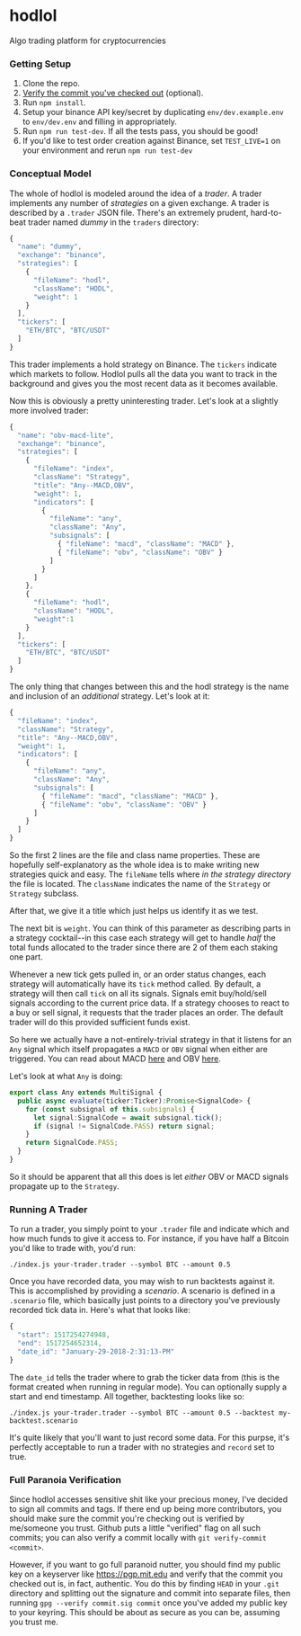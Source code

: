 # hodlol
Algo trading platform for cryptocurrencies


### Getting Setup
1. Clone the repo.
1. [Verify the commit you've checked out](#full-paranoia-verification) (optional).
1. Run `npm install`.
1. Setup your binance API key/secret by duplicating `env/dev.example.env` to `env/dev.env` and filling in appropriately.
1. Run `npm run test-dev`. If all the tests pass, you should be good!
1. If you'd like to test order creation against Binance, set `TEST_LIVE=1` on your environment and rerun `npm run test-dev`


### Conceptual Model
The whole of hodlol is modeled around the idea of a _trader_. A trader implements any number of _strategies_ on a given exchange. A trader is described by a `.trader` JSON file. There's an extremely prudent, hard-to-beat trader named _dummy_ in the `traders` directory:

```javascript
{
  "name": "dummy",
  "exchange": "binance",
  "strategies": [
    {
      "fileName": "hodl",
      "className": "HODL",
      "weight": 1
    }
  ],
  "tickers": [
    "ETH/BTC", "BTC/USDT"
  ]
}
```

This trader implements a hold strategy on Binance. The `tickers` indicate which markets to follow. Hodlol pulls all the data you want to track in the background and gives you the most recent data as it becomes available.

Now this is obviously a pretty uninteresting trader. Let's look at a slightly more involved trader:

```javascript
{
  "name": "obv-macd-lite",
  "exchange": "binance",
  "strategies": [
    {
      "fileName": "index",
      "className": "Strategy",
      "title": "Any--MACD,OBV",
      "weight": 1,
      "indicators": [
        {
          "fileName": "any", 
          "className": "Any",
          "subsignals": [
            { "fileName": "macd", "className": "MACD" },
            { "fileName": "obv", "className": "OBV" }
          ]
        }
      ]
    },
    {
      "fileName": "hodl",
      "className": "HODL",
      "weight":1
    }
  ],
  "tickers": [
    "ETH/BTC", "BTC/USDT"
  ]
}

```

The only thing that changes between this and the hodl strategy is the name and inclusion of an _additional_ strategy. Let's look at it:

```javascript
{
  "fileName": "index",
  "className": "Strategy",
  "title": "Any--MACD,OBV",
  "weight": 1,
  "indicators": [
    {
      "fileName": "any", 
      "className": "Any",
      "subsignals": [
        { "fileName": "macd", "className": "MACD" },
        { "fileName": "obv", "className": "OBV" }
      ]
    }
  ]
}
```

So the first 2 lines are the file and class name properties. These are hopefully self-explanatory as the whole idea is to make writing new strategies quick and easy. The `fileName` tells where _in the strategy directory_ the file is located. The `className` indicates the name of the `Strategy` or `Strategy` subclass.

After that, we give it a title which just helps us identify it as we test.

The next bit is `weight`. You can think of this parameter as describing parts in a strategy cocktail--in this case each strategy will get to handle _half_ the total funds allocated to the trader since there are 2 of them each staking one part.

Whenever a new tick gets pulled in, or an order status changes, each strategy will automatically have its `tick` method called. By default, a strategy will then call `tick` on all its signals. Signals emit buy/hold/sell signals according to the current price data. If a strategy chooses to react to a buy or sell signal, it requests that the trader places an order. The default trader will do this provided sufficient funds exist.

So here we actually have a not-entirely-trivial strategy in that it listens for an `Any` signal which itself propagates a `MACD` or `OBV` signal when either are triggered. You can read about MACD [here](https://www.tradingview.com/wiki/MACD_(Moving_Average_Convergence/Divergence)) and OBV [here](https://www.tradingview.com/wiki/MACD_(Moving_Average_Convergence/Divergence)).

Let's look at what `Any` is doing:

```typescript
export class Any extends MultiSignal {
  public async evaluate(ticker:Ticker):Promise<SignalCode> {
    for (const subsignal of this.subsignals) {
      let signal:SignalCode = await subsignal.tick();
      if (signal != SignalCode.PASS) return signal;
    }
    return SignalCode.PASS;
  }
}
```

So it should be apparent that all this does is let _either_ OBV or MACD signals propagate up to the `Strategy`.

### Running A Trader
To run a trader, you simply point to your `.trader` file and indicate which and how much funds to give it access to. For instance, if you have half a Bitcoin you'd like to trade with, you'd run:

    ./index.js your-trader.trader --symbol BTC --amount 0.5

Once you have recorded data, you may wish to run backtests against it. This is accomplished by providing a _scenario_. A scenario is defined in a `.scenario` file, which basically just points to a directory you've previously recorded tick data in. Here's what that looks like:

```javascript
{
  "start": 1517254274948,
  "end": 1517254652314,
  "date_id": "January-29-2018-2:31:13-PM"
}
```

The `date_id` tells the trader where to grab the ticker data from (this is the format created when running in regular mode). You can optionally supply a start and end timestamp. All together, backtesting looks like so:

    ./index.js your-trader.trader --symbol BTC --amount 0.5 --backtest my-backtest.scenario

It's quite likely that you'll want to just record some data. For this purpse, it's perfectly acceptable to run a trader with no strategies and `record` set to true.

### Full Paranoia Verification
Since hodlol accesses sensitive shit like your precious money, I've decided to sign all commits and tags. If there end up being more contributors, you should make sure the commit you're checking out is verified by me/someone you trust. Github puts a little "verified" flag on all such commits; you can also verify a commit locally with `git verify-commit <commit>`.

However, if you want to go full paranoid nutter, you should find my public key on a keyserver like https://pgp.mit.edu and verify that the commit you checked out is, in fact, authentic. You do this by finding `HEAD` in your `.git` directory and splitting out the signature and commit into separate files, then running `gpg --verify commit.sig commit` once you've added my public key to your keyring. This should be about as secure as you can be, assuming you trust me.
